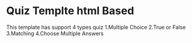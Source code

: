 # Quiz Templte html Based
This template has support 4 types quiz 
1.Multiple Choice 
2.True or False
3.Matching
4.Choose Multiple Answers 
